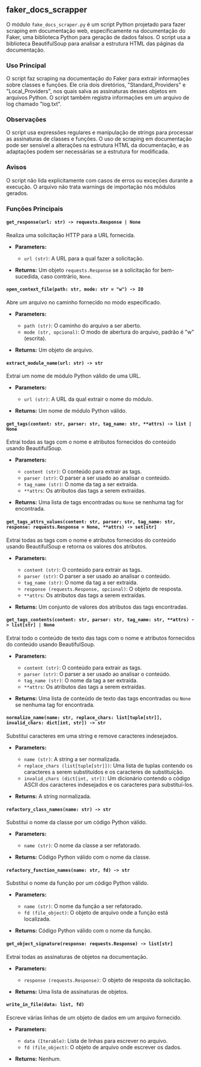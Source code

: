 ## faker_docs_scrapper

O módulo `fake_docs_scraper.py` é um script Python projetado para fazer scraping em documentação web, especificamente na documentação do Faker, uma biblioteca Python para geração de dados falsos. O script usa a biblioteca BeautifulSoup para analisar a estrutura HTML das páginas da documentação.

### Uso Principal

O script faz scraping na documentação do Faker para extrair informações sobre classes e funções. Ele cria dois diretórios, "Standard_Providers" e "Local_Providers", nos quais salva as assinaturas desses objetos em arquivos Python. O script também registra informações em um arquivo de log chamado "log.txt".

### Observações

O script usa expressões regulares e manipulação de strings para processar as assinaturas de classes e funções. O uso de scraping em documentação pode ser sensível a alterações na estrutura HTML da documentação, e as adaptações podem ser necessárias se a estrutura for modificada.

### Avisos

O script não lida explicitamente com casos de erros ou exceções durante a execução. O arquivo não trata warnings de importação nós módulos gerados.

### Funções Principais

#### `get_response(url: str) -> requests.Response | None`

Realiza uma solicitação HTTP para a URL fornecida.

- **Parameters:**
  - `url (str)`: A URL para a qual fazer a solicitação.

- **Returns:** Um objeto `requests.Response` se a solicitação for bem-sucedida, caso contrário, `None`.

#### `open_context_file(path: str, mode: str = "w") -> IO`

Abre um arquivo no caminho fornecido no modo especificado.

- **Parameters:**
  - `path (str)`: O caminho do arquivo a ser aberto.
  - `mode (str, opcional)`: O modo de abertura do arquivo, padrão é "w" (escrita).

- **Returns:** Um objeto de arquivo.

#### `extract_module_name(url: str) -> str`

Extrai um nome de módulo Python válido de uma URL.

- **Parameters:**
  - `url (str)`: A URL da qual extrair o nome do módulo.

- **Returns:** Um nome de módulo Python válido.

#### `get_tags(content: str, parser: str, tag_name: str, **attrs) -> list | None`

Extrai todas as tags com o nome e atributos fornecidos do conteúdo usando BeautifulSoup.

- **Parameters:**
  - `content (str)`: O conteúdo para extrair as tags.
  - `parser (str)`: O parser a ser usado ao analisar o conteúdo.
  - `tag_name (str)`: O nome da tag a ser extraída.
  - `**attrs`: Os atributos das tags a serem extraídas.

- **Returns:** Uma lista de tags encontradas ou `None` se nenhuma tag for encontrada.

#### `get_tags_attrs_values(content: str, parser: str, tag_name: str, response: requests.Response = None, **attrs) -> set[str]`

Extrai todas as tags com o nome e atributos fornecidos do conteúdo usando BeautifulSoup e retorna os valores dos atributos.

- **Parameters:**
  - `content (str)`: O conteúdo para extrair as tags.
  - `parser (str)`: O parser a ser usado ao analisar o conteúdo.
  - `tag_name (str)`: O nome da tag a ser extraída.
  - `response (requests.Response, opcional)`: O objeto de resposta.
  - `**attrs`: Os atributos das tags a serem extraídas.

- **Returns:** Um conjunto de valores dos atributos das tags encontradas.

#### `get_tags_contents(content: str, parser: str, tag_name: str, **attrs) -> list[str] | None`

Extrai todo o conteúdo de texto das tags com o nome e atributos fornecidos do conteúdo usando BeautifulSoup.

- **Parameters:**
  - `content (str)`: O conteúdo para extrair as tags.
  - `parser (str)`: O parser a ser usado ao analisar o conteúdo.
  - `tag_name (str)`: O nome da tag a ser extraída.
  - `**attrs`: Os atributos das tags a serem extraídas.

- **Returns:** Uma lista de conteúdo de texto das tags encontradas ou `None` se nenhuma tag for encontrada.

#### `normalize_name(name: str, replace_chars: list[tuple[str]], invalid_chars: dict[int, str]) -> str`

Substitui caracteres em uma string e remove caracteres indesejados.

- **Parameters:**
  - `name (str)`: A string a ser normalizada.
  - `replace_chars (list[tuple[str]])`: Uma lista de tuplas contendo os caracteres a serem substituídos e os caracteres de substituição.
  - `invalid_chars (dict[int, str])`: Um dicionário contendo o código ASCII dos caracteres indesejados e os caracteres para substituí-los.

- **Returns:** A string normalizada.

#### `refactory_class_names(name: str) -> str`

Substitui o nome da classe por um código Python válido.

- **Parameters:**
  - `name (str)`: O nome da classe a ser refatorado.

- **Returns:** Código Python válido com o nome da classe.

#### `refactory_function_names(name: str, fd) -> str`

Substitui o nome da função por um código Python válido.

- **Parameters:**
  - `name (str)`: O nome da função a ser refatorado.
  - `fd (file_object)`: O objeto de arquivo onde a função está localizada.

- **Returns:** Código Python válido com o nome da função.

#### `get_object_signature(response: requests.Response) -> list[str]`

Extrai todas as assinaturas de objetos na documentação.

- **Parameters:**
  - `response (requests.Response)`: O objeto de resposta da solicitação.

- **Returns:** Uma lista de assinaturas de objetos.

#### `write_in_file(data: list, fd)`

Escreve várias linhas de um objeto de dados em um arquivo fornecido.

- **Parameters:**
  - `data (Iterable)`: Lista de linhas para escrever no arquivo.
  - `fd (file_object)`: O objeto de arquivo onde escrever os dados.

- **Returns:** Nenhum.
